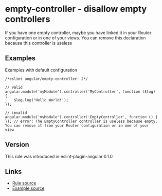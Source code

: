 <!-- WARNING: Generated documentation. Edit docs and examples in the rule and examples file ('rules/empty-controller.js', 'examples/empty-controller.js'). -->

# empty-controller - disallow empty controllers

If you have one empty controller, maybe you have linked it in your Router configuration or in one of your views.
You can remove this declaration because this controller is useless

## Examples

Examples with default configuration

    /*eslint angular/empty-controller: 2*/

    // valid
    angular.module('myModule').controller('MyController', function ($log) {
        $log.log('Hello World!');
    });

    // invalid
    angular.module('myModule').controller('EmptyController', function () {
    }); // error: The EmptyController controller is useless because empty. You can remove it from your Router configuration or in one of your view

## Version

This rule was introduced in eslint-plugin-angular 0.1.0

## Links

* [Rule source](../rules/empty-controller.js)
* [Example source](../examples/empty-controller.js)
